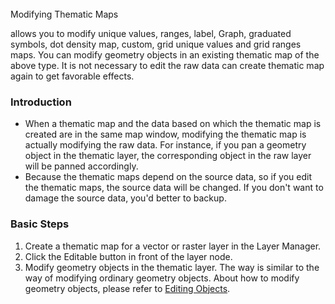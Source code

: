 ﻿---
id: EditingMap
title: ﻿  
---  
Modifying Thematic Maps

allows you to modify unique values, ranges, label, Graph, graduated symbols,
dot density map, custom, grid unique values and grid ranges maps. You can
modify geometry objects in an existing thematic map of the above type. It is
not necessary to edit the raw data can create thematic map again to get
favorable effects.

### Introduction

* When a thematic map and the data based on which the thematic map is created are in the same map window, modifying the thematic map is actually modifying the raw data. For instance, if you pan a geometry object in the thematic layer, the corresponding object in the raw layer will be panned accordingly.
* Because the thematic maps depend on the source data, so if you edit the thematic maps, the source data will be changed. If you don't want to damage the source data, you'd better to backup.

### Basic Steps

1. Create a thematic map for a vector or raster layer in the Layer Manager.
2. Click the Editable button in front of the layer node.
3. Modify geometry objects in the thematic layer. The way is similar to the way of modifying ordinary geometry objects. About how to modify geometry objects, please refer to [Editing Objects](../../DataProcessing/Objects/EditObjects/EdittingGeometry).

